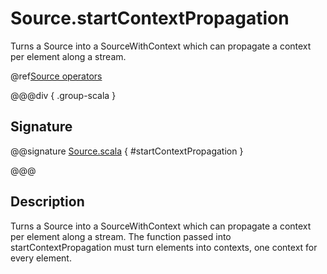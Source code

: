 # Source.startContextPropagation

Turns a Source into a SourceWithContext which can propagate a context per element along a stream.

@ref[Source operators](../index.md#source-operators)

@@@div { .group-scala }

## Signature

@@signature [Source.scala](/akka-stream/src/main/scala/akka/stream/scaladsl/Source.scala) { #startContextPropagation }

@@@

## Description

Turns a Source into a SourceWithContext which can propagate a context per element along a stream.
The function passed into startContextPropagation must turn elements into contexts, one context for every element. 

